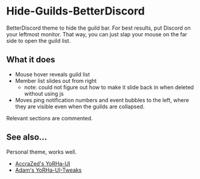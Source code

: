 # Hide-Guilds-BetterDiscord
BetterDiscord theme to hide the guild bar. 
For best results, put Discord on your leftmost monitor. That way, you can just slap your mouse on the far side to open the guild list.
## What it does
 - Mouse hover reveals guild list
 - Member list slides out from right
   - note: could not figure out how to make it slide back in when deleted without using js
 - Moves ping notification numbers and event bubbles to the left, where they are visible even when the guilds are collapsed.

Relevant sections are commented.

## See also...
Personal theme, works well.
 - [AccraZed's YoRHa-UI](https://github.com/AccraZed/YoRHA-UI-BetterDiscord)
 - [Adam's YoRHa-UI-Tweaks](https://github.com/24adamcho/YoRHA-UI-BetterDiscord-Tweaks)
